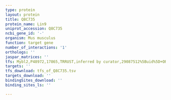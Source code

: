 ```yaml
---
type: protein
layout: protein
title: Q8C735
protein_name: Lin9
uniprot_accession: Q8C735
ncbi_gene_id: '-'
organism: Mus musculus
function: target gene
number_of_interactions: '1'
orthologs: ''
jaspar_matrices: ''
tfs: Mybl2,P48972,17865,TRRUST,inferred by curator,29087512%5Buid%5D+OR+17098733%5Buid%5D,Yes
targets: ''
tfs_download: tfs_of_Q8C735.tsv
targets_download: ''
bindingSites_download: ''
binding_sites_ls: ''

---
```

